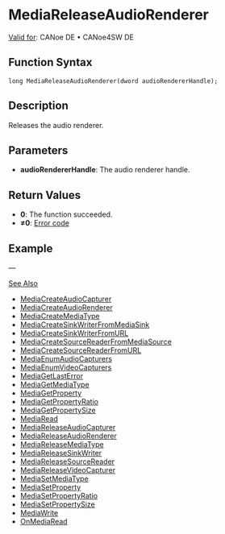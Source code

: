 # MediaReleaseAudioRenderer

[Valid for](../../../Shared/FeatureAvailability.md): CANoe DE • CANoe4SW DE

## Function Syntax

```plaintext
long MediaReleaseAudioRenderer(dword audioRendererHandle);
```

## Description

Releases the audio renderer.

## Parameters

- **audioRendererHandle**: The audio renderer handle.

## Return Values

- **0**: The function succeeded.
- **≠0**: [Error code](../CAPLfunctionsMediaErrorCodes.md)

## Example

—

[See Also](javascript:void(0);)

- [MediaCreateAudioCapturer](CAPLfunctionMediaCreateAudioCapturer.md#aanchor9056)
- [MediaCreateAudioRenderer](CAPLfunctionMediaCreateAudioRenderer.md#aanchor10699)
- [MediaCreateMediaType](CAPLfunctionMediaCreateMediaType.md#aanchor17471)
- [MediaCreateSinkWriterFromMediaSink](CAPLfunctionMediaCreateSinkWriterFromMediaSink.md#aanchor21097)
- [MediaCreateSinkWriterFromURL](CAPLfunctionMediaCreateSinkWriterFromURL.md#aanchor7048)
- [MediaCreateSourceReaderFromMediaSource](CAPLfunctionMediaCreateSourceReaderFromMediaSource.md#aanchor20192)
- [MediaCreateSourceReaderFromURL](CAPLfunctionMediaCreateSourceReaderFromURL.md#aanchor14837)
- [MediaEnumAudioCapturers](CAPLfunctionMediaEnumAudioCapturers.md#aanchor23537)
- [MediaEnumVideoCapturers](CAPLfunctionMediaEnumVideoCapturers.md#aanchor29408)
- [MediaGetLastError](CAPLfunctionMediaGetLastError.md#aanchor22441)
- [MediaGetMediaType](CAPLfunctionMediaGetMediaType.md#aanchor13256)
- [MediaGetProperty](CAPLfunctionMediaGetProperty.md#aanchor25863)
- [MediaGetPropertyRatio](CAPLfunctionMediaGetPropertyRatio.md#aanchor30101)
- [MediaGetPropertySize](CAPLfunctionMediaGetPropertySize.md#aanchor30125)
- [MediaRead](CAPLfunctionMediaRead.md#aanchor24108)
- [MediaReleaseAudioCapturer](CAPLfunctionMediaReleaseAudioCapturer.md#aanchor24212)
- [MediaReleaseAudioRenderer](#aanchor15253)
- [MediaReleaseMediaType](CAPLfunctionMediaReleaseMediaType.md#aanchor31904)
- [MediaReleaseSinkWriter](CAPLfunctionMediaReleaseSinkWriter.md#aanchor4777)
- [MediaReleaseSourceReader](CAPLfunctionMediaReleaseSourceReader.md#aanchor28029)
- [MediaReleaseVideoCapturer](CAPLfunctionMediaReleaseVideoCapturer.md#aanchor15102)
- [MediaSetMediaType](CAPLfunctionMediaSetMediaType.md#aanchor30942)
- [MediaSetProperty](CAPLfunctionMediaSetProperty.md#aanchor14831)
- [MediaSetPropertyRatio](CAPLfunctionMediaSetPropertyRatio.md#aanchor7541)
- [MediaSetPropertySize](CAPLfunctionMediaSetPropertySize.md#aanchor9917)
- [MediaWrite](CAPLfunctionMediaWrite.md#aanchor16167)
- [OnMediaRead](../EventProcedures/CAPLfunctionOnMediaRead.md#aanchor21142)
